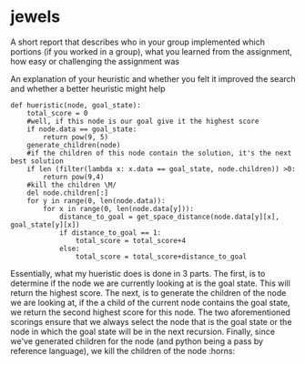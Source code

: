 # jewels

A short report that describes who in your group implemented which portions (if you
worked in a group), what you learned from the assignment, how easy or challenging the
assignment was

An explanation of your heuristic and whether you felt it improved the search and whether
a better heuristic might help

```
def hueristic(node, goal_state):
    total_score = 0
    #well, if this node is our goal give it the highest score
    if node.data == goal_state:
        return pow(9, 5)
    generate_children(node)
    #if the children of this node contain the solution, it's the next best solution
    if len (filter(lambda x: x.data == goal_state, node.children)) >0:
        return pow(9,4)
    #kill the children \M/
    del node.children[:]
    for y in range(0, len(node.data)):
        for x in range(0, len(node.data[y])):
            distance_to_goal = get_space_distance(node.data[y][x], goal_state[y][x])
            if distance_to_goal == 1:
                total_score = total_score+4
            else:
                total_score = total_score+distance_to_goal
```
Essentially, what my hueristic does is done in 3 parts. The first, is to determine if the node we are currently looking at is the goal state. This will return the highest score. The next, is to generate the children of the node we are looking at, if the a child of the current node contains the goal state, we return the second highest score for this node. The two aforementioned scorings ensure that we always select the node that is the goal state or the node in which the goal state will be in the next recursion. Finally, since we've generated children for the node (and python being a pass by reference language), we kill the children of the node :horns: 

